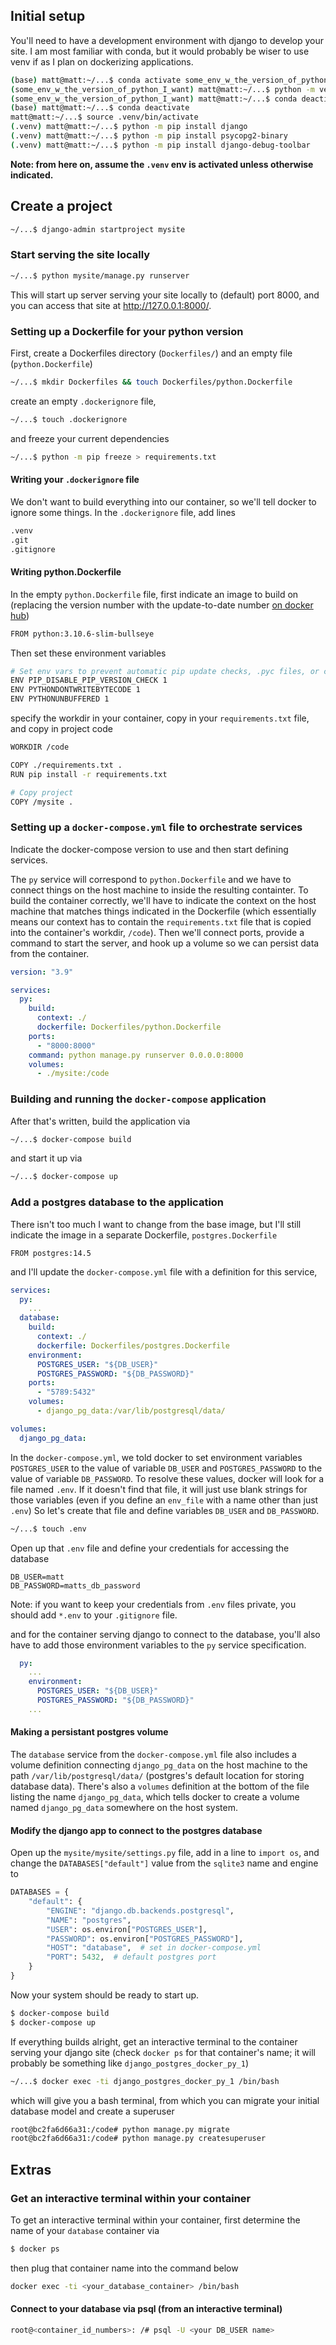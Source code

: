 
## Initial setup
You'll need to have a development environment with django to develop your site. I am most familiar with conda, but it would probably be wiser to use venv if as I plan on dockerizing applications. 

```bash
(base) matt@matt:~/...$ conda activate some_env_w_the_version_of_python_I_want
(some_env_w_the_version_of_python_I_want) matt@matt:~/...$ python -m venv .venv
(some_env_w_the_version_of_python_I_want) matt@matt:~/...$ conda deactivate
(base) matt@matt:~/...$ conda deactivate
matt@matt:~/...$ source .venv/bin/activate
(.venv) matt@matt:~/...$ python -m pip install django
(.venv) matt@matt:~/...$ python -m pip install psycopg2-binary
(.venv) matt@matt:~/...$ python -m pip install django-debug-toolbar
```
**Note: from here on, assume the `.venv` env is activated unless otherwise indicated.**

## Create a project

```bash
~/...$ django-admin startproject mysite
```

### Start serving the site locally

```bash
~/...$ python mysite/manage.py runserver
```

This will start up server serving your site locally to (default) port 8000, and you can access that site at http://127.0.0.1:8000/.

### Setting up a Dockerfile for your python version

First, create a Dockerfiles directory (`Dockerfiles/`) and an empty file (`python.Dockerfile`)

```bash
~/...$ mkdir Dockerfiles && touch Dockerfiles/python.Dockerfile
```

create an empty `.dockerignore` file,

```bash
~/...$ touch .dockerignore
```

and freeze your current dependencies

```bash
~/...$ python -m pip freeze > requirements.txt
```

#### Writing your `.dockerignore` file

We don't want to build everything into our container, so we'll tell docker to ignore some things. In the `.dockerignore` file, add lines

```txt
.venv
.git
.gitignore
```

#### Writing python.Dockerfile

In the empty `python.Dockerfile` file, first indicate an image to build on (replacing the version number with the update-to-date number [on docker hub](https://hub.docker.com/_/python/tags))

```bash
FROM python:3.10.6-slim-bullseye
```

Then set these environment variables

```bash
# Set env vars to prevent automatic pip update checks, .pyc files, or console output buffering
ENV PIP_DISABLE_PIP_VERSION_CHECK 1
ENV PYTHONDONTWRITEBYTECODE 1
ENV PYTHONUNBUFFERED 1
```

specify the workdir in your container, copy in your `requirements.txt` file, and copy in project code

```bash
WORKDIR /code

COPY ./requirements.txt .
RUN pip install -r requirements.txt

# Copy project
COPY /mysite .
```

### Setting up a `docker-compose.yml` file to orchestrate services

Indicate the docker-compose version to use and then start defining services.

The `py` service will correspond to `python.Dockerfile` and we have to connect things on the host machine to inside the resulting containter. To build the container correctly, we'll have to indicate the context on the host machine that matches things indicated in the Dockerfile (which essentially means our context has to contain the `requirements.txt` file that is copied into the container's workdir, `/code`). Then we'll connect ports, provide a command to start the server, and hook up a volume so we can persist data from the container.

```yml
version: "3.9"

services:
  py:
    build:
      context: ./
      dockerfile: Dockerfiles/python.Dockerfile
    ports:
      - "8000:8000"
    command: python manage.py runserver 0.0.0.0:8000
    volumes:
      - ./mysite:/code
```

### Building and running the `docker-compose` application

After that's written, build the application via

```bash
~/...$ docker-compose build
```

and start it up via 

```bash
~/...$ docker-compose up
```

### Add a postgres database to the application

There isn't too much I want to change from the base image, but I'll still indicate the image in a separate Dockerfile, `postgres.Dockerfile` 

```text
FROM postgres:14.5
```

and I'll update the `docker-compose.yml` file with a definition for this service,

```yml
services:
  py:
    ...
  database:
    build:
      context: ./
      dockerfile: Dockerfiles/postgres.Dockerfile
    environment:
      POSTGRES_USER: "${DB_USER}"
      POSTGRES_PASSWORD: "${DB_PASSWORD}"
    ports:
      - "5789:5432"
    volumes:
      - django_pg_data:/var/lib/postgresql/data/

volumes:
  django_pg_data:
```

In the `docker-compose.yml`, we told docker to set environment variables `POSTGRES_USER` to the value of variable `DB_USER` and `POSTGRES_PASSWORD` to the value of variable `DB_PASSWORD`. To resolve these values, docker will look for a file named `.env`. If it doesn't find that file, it will just use blank strings for those variables (even if you define an `env_file` with a name other than just `.env`) So let's create that file and define variables `DB_USER` and `DB_PASSWORD`.

```bash
~/...$ touch .env
```

Open up that `.env` file and define your credentials for accessing the database

```text
DB_USER=matt
DB_PASSWORD=matts_db_password
```

Note: if you want to keep your credentials from `.env` files private, you should add `*.env` to your `.gitignore` file.

and for the container serving django to connect to the database, you'll also have to add those environment variables to the `py` service specification.
```yaml
  py:
    ...
    environment:
      POSTGRES_USER: "${DB_USER}"
      POSTGRES_PASSWORD: "${DB_PASSWORD}"
    ...
```

#### Making a persistant postgres volume

The `database` service from the `docker-compose.yml` file also includes a volume definition connecting `django_pg_data` on the host machine to the path `/var/lib/postgresql/data/` (postgres's default location for storing database data). There's also a `volumes` definition at the bottom of the file listing the name `django_pg_data`, which tells docker to create a volume named `django_pg_data` somewhere on the host system. 

#### Modify the django app to connect to the postgres database

Open up the `mysite/mysite/settings.py` file, add in a line to `import os`, and change the `DATABASES["default"]` value from the `sqlite3` name and engine to 

```python
DATABASES = {
    "default": {
        "ENGINE": "django.db.backends.postgresql",
        "NAME": "postgres",
        "USER": os.environ["POSTGRES_USER"],
        "PASSWORD": os.environ["POSTGRES_PASSWORD"],
        "HOST": "database",  # set in docker-compose.yml
        "PORT": 5432,  # default postgres port
    }
}
```

Now your system should be ready to start up.

```bash
$ docker-compose build
$ docker-compose up
```

If everything builds alright, get an interactive terminal to the container serving your django site (check `docker ps` for that container's name; it will probably be something like `django_postgres_docker_py_1`)

```bash
~/...$ docker exec -ti django_postgres_docker_py_1 /bin/bash
```

which will give you a bash terminal, from which you can migrate your initial database model and create a superuser

```bash
root@bc2fa6d66a31:/code# python manage.py migrate
root@bc2fa6d66a31:/code# python manage.py createsuperuser
```






## Extras

### Get an interactive terminal within your container
To get an interactive terminal within your container, first determine the name of your `database` container via 

```bash
$ docker ps
```

then plug that container name into the command below

```bash
docker exec -ti <your_database_container> /bin/bash
```

#### Connect to your database via psql (from an interactive terminal)

```bash
root@<container_id_numbers>: /# psql -U <your DB_USER name>
```